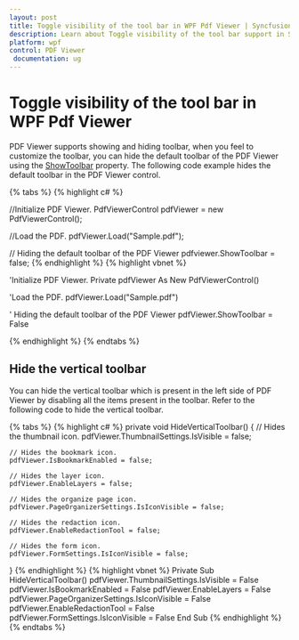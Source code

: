 ```yaml
---
layout: post
title: Toggle visibility of the tool bar in WPF Pdf Viewer | Syncfusion
description: Learn about Toggle visibility of the tool bar support in Syncfusion WPF Pdf Viewer control and more.
platform: wpf
control: PDF Viewer
 documentation: ug
---
```


# Toggle visibility of the tool bar in WPF Pdf Viewer

PDF Viewer supports showing and hiding toolbar, when you feel to customize the toolbar, you can hide the default toolbar of the PDF Viewer using the [ShowToolbar](https://help.syncfusion.com/cr/wpf/Syncfusion.Windows.PdfViewer.PdfViewerControl.html#Syncfusion_Windows_PdfViewer_PdfViewerControl_ShowToolbar) property. The following code example hides the default toolbar in the PDF Viewer control.

{% tabs %}
{% highlight c# %}

//Initialize PDF Viewer.
PdfViewerControl pdfViewer = new PdfViewerControl();

//Load the PDF.
pdfViewer.Load("Sample.pdf");

// Hiding the default toolbar of the PDF Viewer
pdfviewer.ShowToolbar = false;
{% endhighlight %}
{% highlight vbnet %}

'Initialize PDF Viewer.
Private pdfViewer As New PdfViewerControl()

'Load the PDF.
pdfViewer.Load("Sample.pdf")

' Hiding the default toolbar of the PDF Viewer
pdfViewer.ShowToolbar = False

{% endhighlight %}
{% endtabs %}

## Hide the vertical toolbar

You can hide the vertical toolbar which is present in the left side of PDF Viewer by disabling all the items present in the toolbar. Refer to the following code to hide the vertical toolbar.

{% tabs %}
{% highlight c# %}
private void HideVerticalToolbar() 
{ 
	// Hides the thumbnail icon. 
	pdfViewer.ThumbnailSettings.IsVisible = false; 

	// Hides the bookmark icon. 
	pdfViewer.IsBookmarkEnabled = false; 

	// Hides the layer icon. 
	pdfViewer.EnableLayers = false; 

	// Hides the organize page icon. 
	pdfViewer.PageOrganizerSettings.IsIconVisible = false; 

	// Hides the redaction icon. 
	pdfViewer.EnableRedactionTool = false;   

	// Hides the form icon. 
	pdfViewer.FormSettings.IsIconVisible = false;
}
{% endhighlight %}
{% highlight vbnet %}
Private Sub HideVerticalToolbar()
    pdfViewer.ThumbnailSettings.IsVisible = False
    pdfViewer.IsBookmarkEnabled = False
    pdfViewer.EnableLayers = False
    pdfViewer.PageOrganizerSettings.IsIconVisible = False
    pdfViewer.EnableRedactionTool = False
    pdfViewer.FormSettings.IsIconVisible = False
End Sub
{% endhighlight %}
{% endtabs %}

